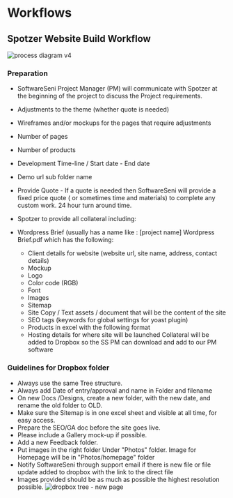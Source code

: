 # Workflows 


## Spotzer Website Build Workflow
![process diagram v4](https://cloud.githubusercontent.com/assets/16644772/12260269/8ef3f74c-b94d-11e5-862f-3b583e0ca846.png)

### Preparation
* SoftwareSeni Project Manager (PM) will communicate with Spotzer at the beginning of the project to discuss the Project requirements.
 * Adjustments to the theme (whether quote is needed)
 * Wireframes and/or mockups for the pages that require adjustments
 * Number of pages
 * Number of products
 * Development Time-line / Start date - End date
 * Demo url sub folder name 
* Provide Quote - If a quote is needed then SoftwareSeni will provide a fixed price quote ( or sometimes time and materials) to complete any custom work. 24 hour turn around time.


* Spotzer to provide all collateral including:
 * Wordpress Brief (usually has a name like : [project name] Wordpress Brief.pdf which has the following:
    * Client details for website (website url, site name, address, contact details)
    * Mockup
    * Logo
    * Color code (RGB)
    * Font
    * Images
    * Sitemap
    * Site Copy / Text assets / document that will be the content of the site
    * SEO tags (keywords for global settings for yoast plugin)
    * Products in excel with the following format
    * Hosting details for where site will be launched
Collateral will be added to Dropbox so the SS PM can download and add to our PM software

### Guidelines for Dropbox folder
* Always use the same Tree structure.
* Always add Date of entry/approval and name in Folder and filename
* On new Docs    /Designs, create a new folder, with the new date, and rename the old folder to OLD.
* Make sure the Sitemap is in one excel sheet and visible at all time, for easy access.
* Prepare the SEO/GA doc before the site goes live.
* Please include a Gallery mock-up if possible.
* Add a new Feedback folder.
* Put images in the right folder Under "Photos" folder. Image for Homepage will be in "Photos/homepage" folder
* Notify SoftwareSeni through support email if there is new file or file update added to dropbox with the link to the direct file
* Images provided should be as much as possible the highest resolution possible.
![dropbox tree - new page](https://cloud.githubusercontent.com/assets/16644772/12260154/b5e72d66-b94c-11e5-84df-3ac78888be4b.png)

